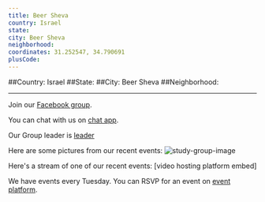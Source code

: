```yaml
---
title: Beer Sheva
country: Israel
state: 
city: Beer Sheva
neighborhood: 
coordinates: 31.252547, 34.790691
plusCode:
---
```


##Country: Israel
##State: 
##City: Beer Sheva
##Neighborhood: 
*****
Join our [Facebook group](https://www.facebook.com/groups/free.code.camp.beer.sheva).

You can chat with us on [chat app]().

Our Group leader is [leader]()

Here are some pictures from our recent events:
![study-group-image]()

Here's a stream of one of our recent events:
[video hosting platform embed]

We have events every Tuesday. You can RSVP for an event on [event platform]().
